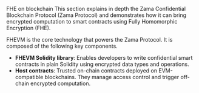 FHE on blockchain
This section explains in depth the Zama Confidential Blockchain Protocol (Zama Protocol) and demonstrates how it can bring encrypted computation to smart contracts using Fully Homomorphic Encryption (FHE).

FHEVM is the core technology that powers the Zama Protocol. It is composed of the following key components.

- **FHEVM Solidity library**: Enables developers to write confidential smart contracts in plain Solidity using encrypted data types and operations.
- **Host contracts**: Trusted on-chain contracts deployed on EVM-compatible blockchains. They manage access control and trigger off-chain encrypted computation.
